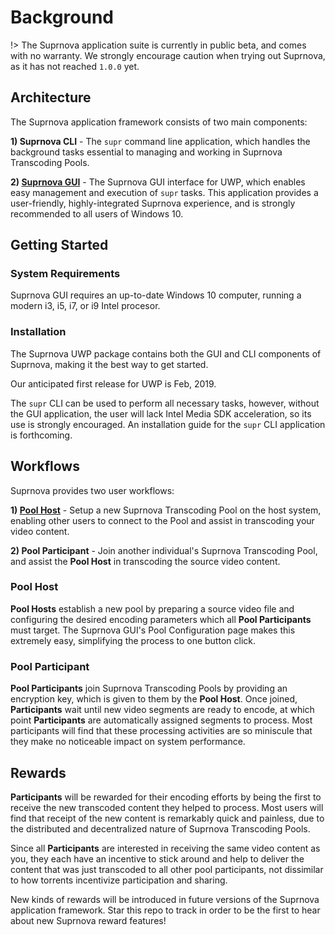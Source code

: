 # Background

!> The Suprnova application suite is currently in public beta, and comes with no warranty. We strongly encourage caution when trying out Suprnova, as it has not reached `1.0.0` yet.

## Architecture

The Suprnova application framework consists of two main components:

**1) Suprnova CLI** - The `supr` command line application, which handles the background tasks essential to managing and working in Suprnova Transcoding Pools.

**2) [Suprnova GUI](gui.md)** - The Suprnova GUI interface for UWP, which enables easy management and execution of `supr` tasks. This application provides a user-friendly, highly-integrated Suprnova experience, and is strongly recommended to all users of Windows 10.

## Getting Started

### System Requirements

Suprnova GUI requires an up-to-date Windows 10 computer, running a modern i3, i5, i7, or i9 Intel procesor.

### Installation

The Suprnova UWP package contains both the GUI and CLI components of Suprnova, making it the best way to get started.

Our anticipated first release for UWP is Feb, 2019.

The `supr` CLI can be used to perform all necessary tasks, however, without the GUI application, the user will lack Intel Media SDK acceleration, so its use is strongly encouraged. An installation guide for the `supr` CLI application is forthcoming.

## Workflows

Suprnova provides two user workflows:

**1) [Pool Host](/gui?id=host-view)** - Setup a new Suprnova Transcoding Pool on the host system, enabling other users to connect to the Pool and assist in transcoding your video content.

**2) Pool Participant** - Join another individual's Suprnova Transcoding Pool, and assist the **Pool Host** in transcoding the source video content.

### Pool Host

**Pool Hosts** establish a new pool by preparing a source video file and configuring the desired encoding parameters which all **Pool Participants** must target. The Suprnova GUI's Pool Configuration page makes this extremely easy, simplifying the process to one button click.

### Pool Participant

**Pool Participants** join Suprnova Transcoding Pools by providing an encryption key, which is given to them by the **Pool Host**. Once joined, **Participants** wait until new video segments are ready to encode, at which point **Participants** are automatically assigned segments to process. Most participants will find that these processing activities are so miniscule that they make no noticeable impact on system performance.

## Rewards

**Participants** will be rewarded for their encoding efforts by being the first to receive the new transcoded content they helped to process. Most users will find that receipt of the new content is remarkably quick and painless, due to the distributed and decentralized nature of Suprnova Transcoding Pools.

Since all **Participants** are interested in receiving the same video content as you, they each have an incentive to stick around and help to deliver the content that was just transcoded to all other pool participants, not dissimilar to how torrents incentivize participation and sharing.

New kinds of rewards will be introduced in future versions of the Suprnova application framework. Star this repo to track in order to be the first to hear about new Suprnova reward features!
